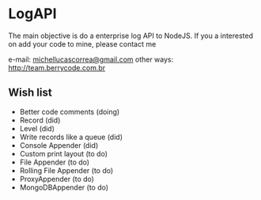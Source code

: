 # LogAPI
The main objective is do a enterprise log API to NodeJS.
If you a interested on add your code to mine, please contact me 

e-mail: michellucascorrea@gmail.com
other ways: http://team.berrycode.com.br

## Wish list
- Better code comments (doing)
- Record (did)
- Level (did)
- Write records like a queue (did)
- Console Appender (did)
- Custom print layout (to do)
- File Appender (to do)
- Rolling File Appender (to do)
- ProxyAppender (to do)
- MongoDBAppender (to do)

